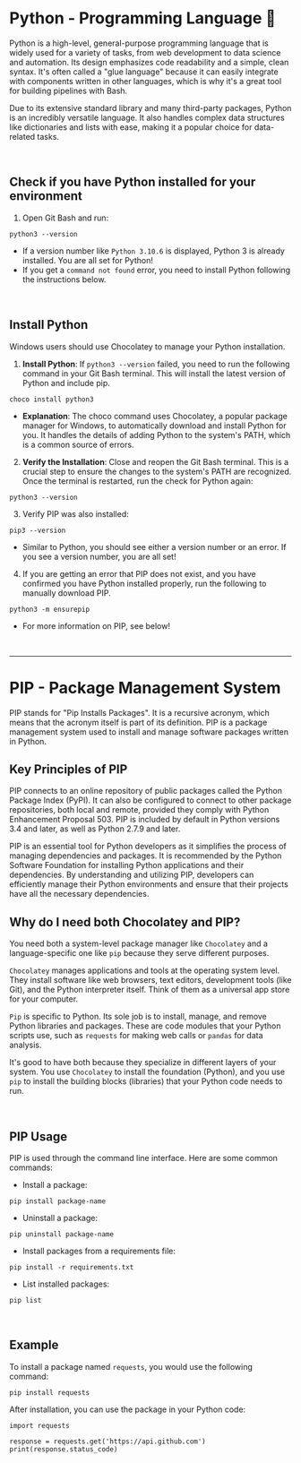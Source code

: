 # Python - Programming Language 🐍
Python is a high-level, general-purpose programming language that is widely used for a variety of tasks, from web development to data science and automation. Its design emphasizes code readability and a simple, clean syntax. It's often called a "glue language" because it can easily integrate with components written in other languages, which is why it's a great tool for building pipelines with Bash.

Due to its extensive standard library and many third-party packages, Python is an incredibly versatile language. It also handles complex data structures like dictionaries and lists with ease, making it a popular choice for data-related tasks.

<br>

## Check if you have Python installed for your environment
1. Open Git Bash and run:
```
python3 --version
```
  - If a version number like `Python 3.10.6` is displayed, Python 3 is already installed. You are all set for Python!
  - If you get a `command not found` error, you need to install Python following the instructions below.

<br>

## Install Python
Windows users should use Chocolatey to manage your Python installation.
1. **Install Python**: If `python3 --version` failed, you need to run the following command in your Git Bash terminal. This will install the latest version of Python and include pip.
```
choco install python3
```
  - **Explanation**: The choco command uses Chocolatey, a popular package manager for Windows, to automatically download and install Python for you. It handles the details of adding Python to the system's PATH, which is a common source of errors.

2. **Verify the Installation**: Close and reopen the Git Bash terminal. This is a crucial step to ensure the changes to the system's PATH are recognized. Once the terminal is restarted, run the check for Python again:
```
python3 --version
```
3. Verify PIP was also installed:
```
pip3 --version
```
  - Similar to Python, you should see either a version number or an error. If you see a version number, you are all set!
4. If you are getting an error that PIP does not exist, and you have confirmed you have Python installed properly, run the following to manually download PIP.
```
python3 -m ensurepip
```
  - For more information on PIP, see below!

<br>

---

# PIP - Package Management System

PIP stands for "Pip Installs Packages". It is a recursive acronym, which means that the acronym itself is part of its definition. PIP is a package management system used to install and manage software packages written in Python.

## Key Principles of PIP
PIP connects to an online repository of public packages called the Python Package Index (PyPI). It can also be configured to connect to other package repositories, both local and remote, provided they comply with Python Enhancement Proposal 503. PIP is included by default in Python versions 3.4 and later, as well as Python 2.7.9 and later.

PIP is an essential tool for Python developers as it simplifies the process of managing dependencies and packages. It is recommended by the Python Software Foundation for installing Python applications and their dependencies. By understanding and utilizing PIP, developers can efficiently manage their Python environments and ensure that their projects have all the necessary dependencies.

## Why do I need both Chocolatey and PIP?
You need both a system-level package manager like `Chocolatey` and a language-specific one like `pip` because they serve different purposes.

`Chocolatey` manages applications and tools at the operating system level. They install software like web browsers, text editors, development tools (like Git), and the Python interpreter itself. Think of them as a universal app store for your computer.

`Pip` is specific to Python. Its sole job is to install, manage, and remove Python libraries and packages. These are code modules that your Python scripts use, such as `requests` for making web calls or `pandas` for data analysis.

It's good to have both because they specialize in different layers of your system. You use `Chocolatey` to install the foundation (Python), and you use `pip` to install the building blocks (libraries) that your Python code needs to run.

<br>

## PIP Usage
PIP is used through the command line interface. Here are some common commands:
- Install a package:
```
pip install package-name
```

- Uninstall a package:
```
pip uninstall package-name
```

- Install packages from a requirements file:
```
pip install -r requirements.txt
```

- List installed packages:
```
pip list
```

<br>

## Example
To install a package named `requests`, you would use the following command:
```
pip install requests
```
After installation, you can use the package in your Python code:
```
import requests

response = requests.get('https://api.github.com')
print(response.status_code)
```
